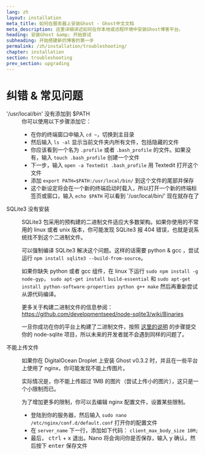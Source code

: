 ```yaml
---
lang: zh
layout: installation
meta_title: 如何在服务器上安装Ghost - Ghost中文文档
meta_description: 这里详细讲述如何在你本地或远程环境中安装Ghost博客平台。
heading: 安装Ghost &amp; 开始尝试
subheading: 开始搭建新的博客的第一步
permalink: /zh/installation/troubleshooting/
chapter: installation
section: troubleshooting
prev_section: upgrading
---
```



# 纠错 & 常见问题 <a id="troubleshooting"></a>

<dl>
    <dt id="export-path">'/usr/local/bin' 没有添加到 $PATH</dt>
    <dd>你可以使用以下步骤添加它：
        <ul>
            <li>在你的终端窗口中输入 <code>cd ~</code>，切换到主目录</li>
            <li>然后输入 <code>ls -al</code> 显示当前文件夹内所有文件，包括隐藏的文件</li>
            <li>你应该看到一个名为 <code class="path">.profile</code> 或者 <code class="path">.bash_profile</code> 的文件。如果没有，输入  <code>touch .bash_profile</code> 创建一个文件</li>
            <li>下一步，输入 <code>open -a Textedit .bash_profile</code> 用 Textedit 打开这个文件</li>
            <li>添加 <code>export PATH=$PATH:/usr/local/bin/</code> 到这个文件的尾部并保存</li>
            <li>这个新设定将会在一个新的终端启动时载入，所以打开一个新的终端标签页或窗口，输入 <code>echo $PATH</code> 可以看到 '/usr/local/bin/' 现在就存在了</li>
        </ul>
    </dd>
    <dt id="sqlite3-errors">SQLite3 没有安装</dt>
    <dd>
        <p>SQLite3 包采用的预构建的二进制文件适应大多数架构。如果你使用的不常用的 linux   或者 unix 版本，你可能发现 SQLite3 报 404 错误，也就是说系统找不到这个二进制文件。</p>
        <p>可以强制编译 SQLite3 解决这个问题。这样的话需要 python & gcc ，尝试运行 <code>npm install sqlite3 --build-from-source</code>。</p>
        <p>如果你缺失 python 或者 gcc 组件，在 linux 下运行 <code>sudo npm install -g node-gyp</code>， <code>sudo apt-get install build-essential</code> 和 <code>sudo apt-get install python-software-properties python g++ make</code> 然后再重新尝试从源代码编译。</p>
        <p>更多关于构建二进制文件的信息参阅： <a href="https://github.com/developmentseed/node-sqlite3/wiki/Binaries">https://github.com/developmentseed/node-sqlite3/wiki/Binaries</a></p>
        <p>一旦你成功在你的平台上构建了二进制文件，按照 <a href="https://github.com/developmentseed/node-sqlite3/wiki/Binaries#creating-new-binaries">这里的说明</a> 的步骤提交你的 node-sqlite 项目，所以未来的开发者就不会遇到同样的问题了。</p>
    </dd>
    <dt id="image-uploads">不能上传文件</dt>
    <dd>
        <p>如果你在 DigitalOcean Droplet 上安装 Ghost v0.3.2 时，并且在一些平台上使用了 nginx，你可能发现不能上传图片。</p>
        <p>实际情况是，你不能上传超过 1MB 的图片（尝试上传小的图片），这只是一个小限制而已。</p>
        <p>为了增加更多的限制，你可以去编辑 nginx 配置文件，设置某些限制。</p>
        <ul>
            <li>登陆到你的服务器，然后输入 <code>sudo nano /etc/nginx/conf.d/default.conf</code> 打开你的配置文件</li>
            <li>在 <code>server_name</code> 下一行，添加如下代码： <code>client_max_body_size 10M;</code></li>
            <li>最后， <kbd>ctrl</kbd> + <kbd>x</kbd> 退出。Nano 将会询问你是否保存，输入 <kbd>y</kbd> 确认，然后按下 <kbd>enter</kbd> 保存文件</li>
        </ul>
    </dd>
</dl>

